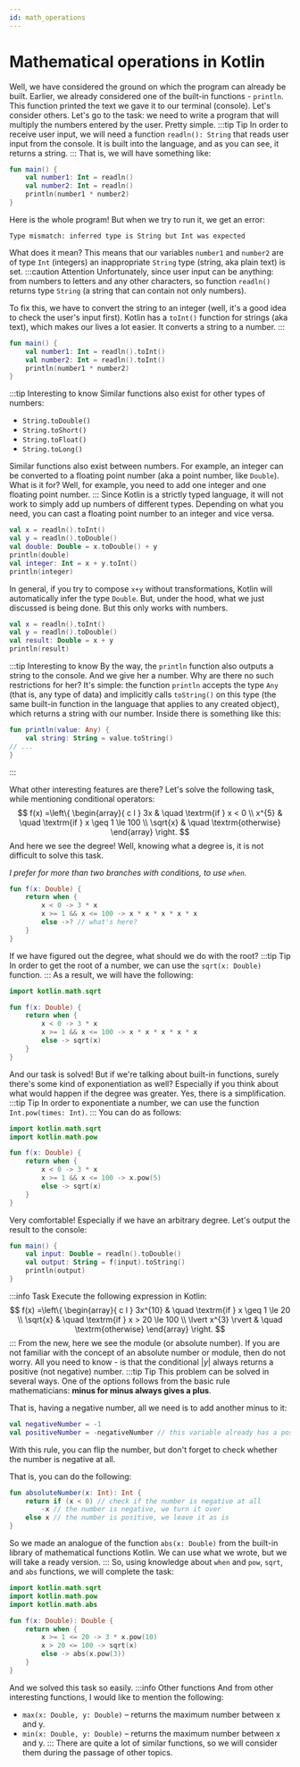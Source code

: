 ```yaml
---
id: math_operations
---
```


# Mathematical operations in Kotlin

Well, we have considered the ground on which the program can already be built.
Earlier, we already considered one of the built-in functions - `println`. This function printed the text we gave it to
our terminal (console).
Let's consider others.
Let's go to the task: we need to write a program that will multiply the numbers entered by the user. Pretty simple.
:::tip Tip
In order to receive user input, we will need a function `readln(): String` that reads user input from the console.
It is built into the language, and as you can see, it returns a string.
:::
That is, we will have something like:

```kotlin
fun main() {
    val number1: Int = readln()
    val number2: Int = readln()
    println(number1 * number2)
}
```

Here is the whole program! But when we try to run it, we get an error:

```
Type mismatch: inferred type is String but Int was expected
```
What does it mean? This means that our variables `number1` and `number2` are of type `Int` (integers)
an inappropriate `String` type (string, aka plain text) is set.
:::caution Attention
Unfortunately, since user input can be anything: from numbers to letters and any other characters,
so function `readln()` returns type `String` (a string that can contain not only numbers).

To fix this, we have to convert the string to an integer (well, it's a good idea to check the user's input first).
Kotlin has a `toInt()` function for strings (aka text), which makes our lives a lot easier. It converts a string to a
number.
:::

```kotlin
fun main() {
    val number1: Int = readln().toInt()
    val number2: Int = readln().toInt()
    println(number1 * number2)
}
```

:::tip Interesting to know
Similar functions also exist for other types of numbers:

- `String.toDouble()`
- `String.toShort()`
- `String.toFloat()`
- `String.toLong()`

Similar functions also exist between numbers. For example, an integer can be converted to a floating point number (aka a
point number, like `Double`).
What is it for? Well, for example, you need to add one integer and one floating point number.
:::
Since Kotlin is a strictly typed language, it will not work to simply add up numbers of different types. Depending on
what you need, you can cast a floating point number to an integer and vice versa.

```kotlin
val x = readln().toInt()
val y = readln().toDouble()
val double: Double = x.toDouble() + y
println(double)
val integer: Int = x + y.toInt()
println(integer)
```

In general, if you try to compose `x+y` without transformations, Kotlin will automatically infer the type `Double`. But,
under the hood, what we just discussed is being done. But this only works with numbers.

```kotlin
val x = readln().toInt()
val y = readln().toDouble()
val result: Double = x + y
println(result)
```

:::tip Interesting to know
By the way, the `println` function also outputs a string to the console. And we give her a number. Why are there no such
restrictions for her?
It's simple: the function `println` accepts the type `Any` (that is, any type of data) and implicitly calls `toString()`
on this type
(the same built-in function in the language that applies to any created object),
which returns a string with our number.
Inside there is something like this:

```kotlin
fun println(value: Any) {
    val string: String = value.toString()
// ...
}
```

:::

What other interesting features are there?
Let's solve the following task, while mentioning conditional operators:
$$
f(x) =\left\{
\begin{array}{ c l }
3x & \quad \textrm{if } x < 0
\\
x^{5} & \quad \textrm{if } x \geq 1
\le 100
\\
\sqrt{x} & \quad \textrm{otherwise}
\end{array}
\right.
$$
And here we see the degree! Well, knowing what a degree is, it is not difficult to solve this task.

*I prefer for more than two branches with conditions, to use `when`.*

```kotlin
fun f(x: Double) {
    return when {
        x < 0 -> 3 * x
        x >= 1 && x <= 100 -> x * x * x * x * x
        else ->? // what's here?
    }
}
```

If we have figured out the degree, what should we do with the root?
:::tip Tip
In order to get the root of a number, we can use the `sqrt(x: Double)` function.
:::
As a result, we will have the following:

```kotlin
import kotlin.math.sqrt

fun f(x: Double) {
    return when {
        x < 0 -> 3 * x
        x >= 1 && x <= 100 -> x * x * x * x * x
        else -> sqrt(x)
    }
}
```

And our task is solved! But if we're talking about built-in functions, surely there's some kind of exponentiation as
well?
Especially if you think about what would happen if the degree was greater.
Yes, there is a simplification.
:::tip Tip
In order to exponentiate a number, we can use the function `Int.pow(times: Int)`.
:::
You can do as follows:

```kotlin
import kotlin.math.sqrt
import kotlin.math.pow

fun f(x: Double) {
    return when {
        x < 0 -> 3 * x
        x >= 1 && x <= 100 -> x.pow(5)
        else -> sqrt(x)
    }
}
```

Very comfortable! Especially if we have an arbitrary degree.
Let's output the result to the console:

```kotlin
fun main() {
    val input: Double = readln().toDouble()
    val output: String = f(input).toString()
    println(output)
}
```

:::info Task
Execute the following expression in Kotlin:
$$
f(x) =\left\{
\begin{array}{ c l }
3x^{10} & \quad \textrm{if } x \geq 1
\le 20
\\
\sqrt{x} & \quad \textrm{if } x > 20 \le 100
\\
\lvert x^{3} \rvert & \quad \textrm{otherwise}
\end{array}
\right.
$$
:::
From the new, here we see the module (or absolute number). If you are not familiar with
the concept of an absolute number or module, then do not worry. All you need to know -
is that the conditional $\lvert y \rvert$ always returns a positive (not negative) number.
:::tip Tip
This problem can be solved in several ways. One of the options follows from the basic rule
mathematicians: **minus for minus always gives a plus**.

That is, having a negative number, all we need is to add another minus to it:

```kotlin
val negativeNumber = -1
val positiveNumber = -negativeNumber // this variable already has a positive value.
```

With this rule, you can flip the number, but don't forget to check
whether the number is negative at all.

That is, you can do the following:

```kotlin
fun absoluteNumber(x: Int): Int {
    return if (x < 0) // check if the number is negative at all
        -x // the number is negative, we turn it over
    else x // the number is positive, we leave it as is
}
```

So we made an analogue of the function `abs(x: Double)` from the built-in library of mathematical functions
Kotlin. We can use what we wrote, but we will take a ready version.
:::
So, using knowledge about `when` and `pow`, `sqrt`, and `abs` functions, we will complete the task:

```kotlin
import kotlin.math.sqrt
import kotlin.math.pow
import kotlin.math.abs

fun f(x: Double): Double {
    return when {
        x >= 1 <= 20 -> 3 * x.pow(10)
        x > 20 <= 100 -> sqrt(x)
        else -> abs(x.pow(3))
    }
}
```

And we solved this task so easily.
:::info Other functions
And from other interesting functions, I would like to mention the following:

- `max(x: Double, y: Double)` – returns the maximum number between x and y.
- `min(x: Double, y: Double)` – returns the maximum number between x and y.
  :::
  There are quite a lot of similar functions, so we will consider them during the passage of other topics.